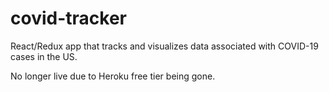 # covid-tracker
React/Redux app that tracks and visualizes data associated with COVID-19 cases in the US.

No longer live due to Heroku free tier being gone.
